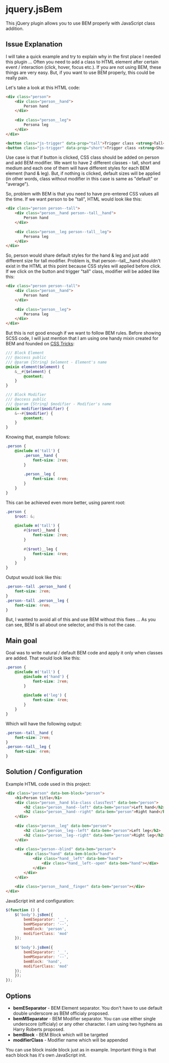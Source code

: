 jquery.jsBem
==========================

This jQuery plugin allows you to use BEM properly with JavaScript class addition.

## Issue Explanation ##

I will take a quick example and try to explain why in the first place I needed this plugin ... Often you need to add a class to HTML element after certain event / interaction (click, hover, focus etc.). If you are not using BEM, these things are very easy. But, if you want to use BEM properly, this could be really pain.

Let's take a look at this HTML code:

```html
<div class="person">
    <div class="person__hand">
        Person hand
    </div>
    
    <div class="person__leg">
        Persona leg
    </div>
</div>

<button class="js-trigger" data-prop="tall">Trigger class <strong>Tall</strong>!</button>
<button class="js-trigger" data-prop="short">Trigger class <strong>Short</strong>!</button>
```

Use case is that if button is clicked, CSS class should be added on person and add BEM modifier. We want to have 2 different classes - tall, short and medium and each one of them will have different styles for each BEM element (hand & leg). But, if nothing is clicked, default sizes will be applied (in other words, class without modifier in this case is same as "default" or "average").

So, problem with BEM is that you need to have pre-entered CSS values all the time. If we want person to be "tall", HTML would look like this:

```html
<div class="person person--tall">
    <div class="person__hand person--tall__hand">
        Person hand
    </div>
    
    <div class="person__leg person--tall__leg">
        Persona leg
    </div>
</div>
```

So, person would share default styles for the hand & leg and just add different size for tall modifier. Problem is, that person--tall__hand shouldn't exist in the HTML at this point because CSS styles will applied before click. If we click on the button and trigger "tall" class, modifier will be added like this:

```html
<div class="person person--tall">
    <div class="person__hand">
        Person hand
    </div>
    
    <div class="person__leg">
        Persona leg
    </div>
</div>
```

But this is not good enough if we want to follow BEM rules. Before showing SCSS code, I will just mention that I am using one handy mixin created for BEM and founded on [CSS Tricks](https://css-tricks.com/snippets/sass/bem-mixins/):

```scss
/// Block Element
/// @access public
/// @param {String} $element - Element's name
@mixin element($element) {
    &__#{$element} {
        @content;
    }
}

/// Block Modifier
/// @access public
/// @param {String} $modifier - Modifier's name
@mixin modifier($modifier) {
    &--#{$modifier} {
        @content;
    }
}
```

Knowing that, example follows:

```scss
.person {
    @include m('tall') {
        .person__hand {
            font-size: 2rem;
        }
        
        .person__leg {
            font-size: 4rem;
        }
    }
}
```

This can be achieved even more better, using parent root:

```scss
.person {
    $root: &;
    
    @include m('tall') {
        #{$root}__hand {
            font-size: 2rem;
        }
        
        #{$root}__leg {
            font-size: 4rem;
        }
    }
}
```

Output would look like this:

```css
.person--tall .person__hand {
    font-size: 2rem;
}
.person--tall .person__leg {
    font-size: 4rem;
}
```

But, I wanted to avoid all of this and use BEM without this fixes ... As you can see, BEM is all about one selector, and this is not the case.

## Main goal ##

Goal was to write natural / default BEM code and apply it only when classes are added. That would look like this:

```scss
.person {
    @include m('tall') {
        @include e('hand') {
            font-size: 2rem;
        }
        
        @include e('leg') {
            font-size: 4rem;
        }
    }
}
```

Which will have the following output:
 
```css
.person--tall__hand {
    font-size: 2rem;
}
.person--tall__leg {
    font-size: 4rem;
}
```

## Solution / Configuration ##

Example HTML code used in this project:

```html
<div class="person" data-bem-block="person">
    <h1>Person title</h1>
    <div class="person__hand bla-class classTest" data-bem="person">
        <h2 class="person__hand--left" data-bem="person">Left hand</h2>
        <h2 class="person__hand--right" data-bem="person">Right hand</h2>
    </div>
    
    <div class="person__leg" data-bem="person">
        <h2 class="person__leg--left" data-bem="person">Left leg</h2>
        <h2 class="person__leg--right" data-bem="person">Right leg</h2>
    </div>
    
    <div class="person--blind" data-bem="person">
        <div class="hand" data-bem-block="hand">
            <div class="hand__left" data-bem="hand">
                <div class="hand__left--open" data-bem="hand"></div>
            </div>
        </div>
    </div>
    
    <div class="person__hand__finger" data-bem="person"></div>
</div>
```

JavaScript init and configuration:

```javascript
$(function () {
    $('body').jsBem({
        bemESeparator: '__',
        bemMSeparator: '--',
        bemBlock: 'person',
        modifierClass: 'mod'
    });
    
    $('body').jsBem({
        bemESeparator: '__',
        bemMSeparator: '--',
        bemBlock: 'hand',
        modifierClass: 'mod'
    });
    });
});
```

## Options ##

* __bemESeparator__ - BEM Element separator. You don't have to use default double underscore as BEM officialy proposed.
* __bemMSeparator__ - BEM Modifier separator. You can use either single underscore (officialy) or any other character. I am using two hyphens as Harry Roberts proposed.
* __bemBlock__ - BEM Block which will be targeted
* __modifierClass__ - Modifier name which will be appended

You can use block inside block just as in example. Important thing is that each block has it's own JavaScript init.

